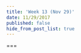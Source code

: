 ```yaml
---
title: 'Week 13 (Nov 29)'
date: 11/29/2017
published: false
hide_from_post_list: true
---
```


<!--- Your module summary content goes below here -->

<!--- Your module summary content goes above here -->

===

<!--- Your weekly materials content goes below here -->
